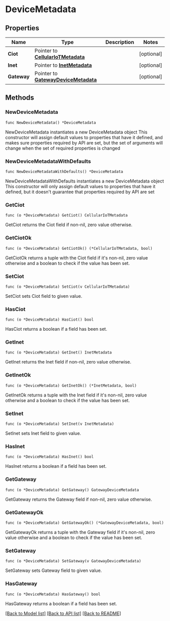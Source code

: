 # DeviceMetadata

## Properties

Name | Type | Description | Notes
------------ | ------------- | ------------- | -------------
**Ciot** | Pointer to [**CellularIoTMetadata**](CellularIoTMetadata.md) |  | [optional] 
**Inet** | Pointer to [**InetMetadata**](InetMetadata.md) |  | [optional] 
**Gateway** | Pointer to [**GatewayDeviceMetadata**](GatewayDeviceMetadata.md) |  | [optional] 

## Methods

### NewDeviceMetadata

`func NewDeviceMetadata() *DeviceMetadata`

NewDeviceMetadata instantiates a new DeviceMetadata object
This constructor will assign default values to properties that have it defined,
and makes sure properties required by API are set, but the set of arguments
will change when the set of required properties is changed

### NewDeviceMetadataWithDefaults

`func NewDeviceMetadataWithDefaults() *DeviceMetadata`

NewDeviceMetadataWithDefaults instantiates a new DeviceMetadata object
This constructor will only assign default values to properties that have it defined,
but it doesn't guarantee that properties required by API are set

### GetCiot

`func (o *DeviceMetadata) GetCiot() CellularIoTMetadata`

GetCiot returns the Ciot field if non-nil, zero value otherwise.

### GetCiotOk

`func (o *DeviceMetadata) GetCiotOk() (*CellularIoTMetadata, bool)`

GetCiotOk returns a tuple with the Ciot field if it's non-nil, zero value otherwise
and a boolean to check if the value has been set.

### SetCiot

`func (o *DeviceMetadata) SetCiot(v CellularIoTMetadata)`

SetCiot sets Ciot field to given value.

### HasCiot

`func (o *DeviceMetadata) HasCiot() bool`

HasCiot returns a boolean if a field has been set.

### GetInet

`func (o *DeviceMetadata) GetInet() InetMetadata`

GetInet returns the Inet field if non-nil, zero value otherwise.

### GetInetOk

`func (o *DeviceMetadata) GetInetOk() (*InetMetadata, bool)`

GetInetOk returns a tuple with the Inet field if it's non-nil, zero value otherwise
and a boolean to check if the value has been set.

### SetInet

`func (o *DeviceMetadata) SetInet(v InetMetadata)`

SetInet sets Inet field to given value.

### HasInet

`func (o *DeviceMetadata) HasInet() bool`

HasInet returns a boolean if a field has been set.

### GetGateway

`func (o *DeviceMetadata) GetGateway() GatewayDeviceMetadata`

GetGateway returns the Gateway field if non-nil, zero value otherwise.

### GetGatewayOk

`func (o *DeviceMetadata) GetGatewayOk() (*GatewayDeviceMetadata, bool)`

GetGatewayOk returns a tuple with the Gateway field if it's non-nil, zero value otherwise
and a boolean to check if the value has been set.

### SetGateway

`func (o *DeviceMetadata) SetGateway(v GatewayDeviceMetadata)`

SetGateway sets Gateway field to given value.

### HasGateway

`func (o *DeviceMetadata) HasGateway() bool`

HasGateway returns a boolean if a field has been set.


[[Back to Model list]](../README.md#documentation-for-models) [[Back to API list]](../README.md#documentation-for-api-endpoints) [[Back to README]](../README.md)


